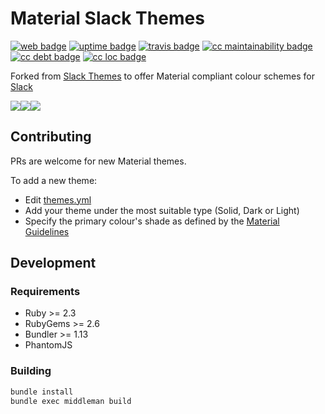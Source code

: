 # Material Slack Themes

[![web badge]][web]
[![uptime badge]][web]
[![travis badge]][travis]
[![cc maintainability badge]][cc maintainability]
[![cc debt badge]][cc debt]
[![cc loc badge]][cc loc]

Forked from [Slack Themes] to offer Material compliant colour schemes for [Slack]

![][SOLID]![][DARK]![][LIGHT]

## Contributing

PRs are welcome for new Material themes.

To add a new theme:
- Edit [themes.yml]
- Add your theme under the most suitable type (Solid, Dark or Light)
- Specify the primary colour's shade as defined by the [Material Guidelines]

## Development

### Requirements

- Ruby >= 2.3
- RubyGems >= 2.6
- Bundler >= 1.13
- PhantomJS

### Building
```bash
bundle install
bundle exec middleman build
```

[Slack]:https://slack.com
[Slack Themes]:https://github.com/paracycle/slackthemes
[Material Guidelines]:https://material.io/guidelines/style/color.html#color-color-palette
[themes.yml]:https://github.com/wopian/material-slackthemes/blob/master/data/themes.yml

[SOLID]:https://slack.wopian.me/images/theme/solid_blue-6f94867241eeffec0554f8fa28ad63ba.png
[DARK]:https://slack.wopian.me/images/theme/dark_blue-4bf6c39560350f5f35e4831d208daa06.png
[LIGHT]:https://slack.wopian.me/images/theme/light_blue-51e59a44420473473b3ac4dcf60c6348.png

[web]:https://slack.wopian.me
[web badge]:https://flat.badgen.net/uptime-robot/status/m779740458-09508685f3ffd31c4acd254b
[uptime badge]:https://flat.badgen.net/uptime-robot/month/m779740458-09508685f3ffd31c4acd254b

[travis]:https://travis-ci.org/wopian/material-slackthemes
[travis badge]:https://flat.badgen.net/travis/wopian/material-slackthemes

[cc maintainability]:https://codeclimate.com/github/wopian/material-slackthemes
[cc maintainability badge]:https://flat.badgen.net/codeclimate/maintainability/wopian/material-slackthemes

[cc debt]:https://codeclimate.com/github/wopian/material-slackthemes
[cc debt badge]:https://flat.badgen.net/codeclimate/tech-debt/wopian/material-slackthemes

[cc loc]:https://codeclimate.com/github/wopian/material-slackthemes
[cc loc badge]:https://flat.badgen.net/codeclimate/loc/wopian/material-slackthemes
